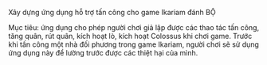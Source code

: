 Xây dựng ứng dụng hỗ trợ tấn công cho game Ikariam đánh BỘ

Mục tiêu: ứng dụng cho phép người chơi giả lập được các thao tác tấn công, tăng quân, rút quân, kích hoạt lò, kích hoạt Colossus khi chơi game. Trước khi tấn công một nhà đối phương trong game Ikariam, người chơi sẽ sử dụng ứng dụng này để lường trước được các thiệt hại của mình.
